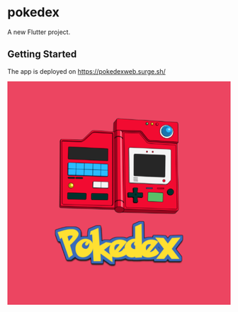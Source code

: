 # pokedex

A new Flutter project.

## Getting Started

The app is deployed on https://pokedexweb.surge.sh/

![Pokedex](./assets/images/logo.png)
